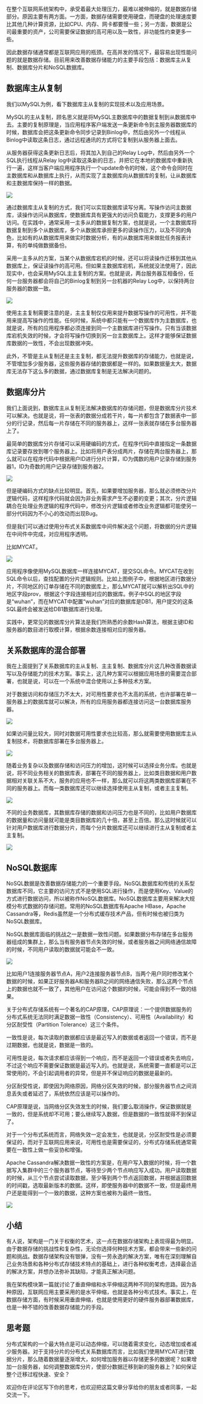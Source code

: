 在整个互联网系统架构中，承受着最大处理压力，最难以被伸缩的，就是数据存储部分。原因主要有两方面。一方面，数据存储需要使用硬盘，而硬盘的处理速度要比其他几种计算资源，比如CPU、内存、网卡都要慢一些；另一方面，数据是公司最重要的资产，公司需要保证数据的高可用以及一致性，非功能性约束更多一些。

因此数据存储通常都是互联网应用的瓶颈。在高并发的情况下，最容易出现性能问题的就是数据存储。目前用来改善数据存储能力的主要手段包括：数据库主从复制、数据库分片和NoSQL数据库。

## 数据库主从复制

我们以MySQL为例，看下数据库主从复制的实现技术以及应用场景。

MySQL的主从复制，顾名思义就是将MySQL主数据库中的数据复制到从数据库中去。主要的复制原理是，当应用程序客户端发送一条更新命令到主服务器数据库的时候，数据库会把这条更新命令同步记录到Binlog中，然后由另外一个线程从Binlog中读取这条日志，通过远程通讯的方式将它复制到从服务器上面去。

从服务器获得这条更新日志后，将其加入到自己的Relay Log中，然后由另外一个SQL执行线程从Relay log中读取这条新的日志，并把它在本地的数据库中重新执行一遍，这样当客户端应用程序执行一个update命令的时候，这个命令会同时在主数据库和从数据库上执行，从而实现了主数据库向从数据库的复制，让从数据库和主数据库保持一样的数据。

![](https://static001.geekbang.org/resource/image/b4/cc/b44938ad3560931905ecdfdd763d50cc.png?wh=790*604)

通过数据库主从复制的方式，我们可以实现数据库读写分离。写操作访问主数据库，读操作访问从数据库，使数据库具有更强大的访问负载能力，支撑更多的用户访问。在实践中，通常采用一主多从的数据复制方案，也就是说，一个主数据库将数据复制到多个从数据库，多个从数据库承担更多的读操作压力，以及不同的角色，比如有的从数据库用来做实时数据分析，有的从数据库用来做批任务报表计算，有的单纯做数据备份。

采用一主多从的方案，当某个从数据库宕机的时候，还可以将读操作迁移到其他从数据库上，保证读操作的高可用。但如果主数据库宕机，系统就没法使用了，因此现实中，也会采用MySQL主主复制的方案。也就是说，两台服务器互相备份，任何一台服务器都会将自己的Binlog复制到另一台机器的Relay Log中，以保持两台服务器的数据一致。

![](https://static001.geekbang.org/resource/image/2c/0f/2ca67b5a646b7a1ee206f32c78303e0f.png?wh=1002*698)

使用主主复制需要注意的是，主主复制仅仅用来提升数据写操作的可用性，并不能用来提高写操作的性能。任何时候，系统中都只能有一个数据库作为主数据库，也就是说，所有的应用程序都必须连接到同一个主数据库进行写操作。只有当该数据库宕机失效的时候，才会将写操作切换到另一台主数据库上。这样才能够保证数据库数据的一致性，不会出现数据冲突。

此外，不管是主从复制还是主主复制，都无法提升数据库的存储能力，也就是说，不管增加多少服务器，这些服务器存储的数据都是一样的。如果数据量太大，数据库无法存下这么多的数据，通过数据库复制是无法解决问题的。

## 数据库分片

我们上面说到，数据库主从复制无法解决数据库的存储问题，但是数据库分片技术可以解决。也就是说，将一张表的数据分成若干片，每一片都包含了数据表中一部分的行记录，然后每一片存储在不同的服务器上，这样一张表就存储在多台服务器上了。

最简单的数据库分片存储可以采用硬编码的方式，在程序代码中直接指定一条数据库记录要存放到哪个服务器上。比如将用户表分成两片，存储在两台服务器上，那么就可以在程序代码中根据用户ID进行分片计算，ID为偶数的用户记录存储到服务器1，ID为奇数的用户记录存储到服务器2。

![](https://static001.geekbang.org/resource/image/76/38/76a4efee00c67cb1fa745b6f3dfdfa38.png?wh=1472*760)

但是硬编码方式的缺点比较明显。首先，如果要增加服务器，那么就必须修改分片逻辑代码，这样程序代码就会因为非业务需求产生不必要的变更；其次，分片逻辑耦合在处理业务逻辑的程序代码中，修改分片逻辑或者修改业务逻辑都可能使另一部分代码因为不小心的改动而出现Bug。

但是我们可以通过使用分布式关系数据库中间件解决这个问题，将数据的分片逻辑在中间件中完成，对应用程序透明。

比如MYCAT。

![](https://static001.geekbang.org/resource/image/c3/d7/c3e3bae9e9ed1c5de922d0d6be000ad7.png?wh=2474*1236)

应用程序像使用MySQL数据库一样连接MYCAT，提交SQL命令。MYCAT在收到SQL命令以后，查找配置的分片逻辑规则。比如上图例子中，根据地区进行数据分片，不同地区的订单存储在不同的数据库上，那么MYCAT就可以解析出SQL中的地区字段prov，根据这个字段连接相对应的数据库。例子中SQL的地区字段是“wuhan”，而在MYCAT中配置“wuhan”对应的数据库是DB1，用户提交的这条SQL最终会被发送给DB1数据库进行处理。

实践中，更常见的数据库分片算法是我们所熟悉的余数Hash算法，根据主键ID和服务器的数目进行取模计算，根据余数连接相对应的服务器。

## 关系数据库的混合部署

我在上面提到了关系数据库的主从复制、主主复制、数据库分片这几种改善数据读写以及存储能力的技术方案。事实上，这几种方案可以根据应用场景的需要混合部署，也就是说，可以在一个系统中混合使用以上多种技术方案。

对于数据访问和存储压力不太大，对可用性要求也不太高的系统，也许部署在单一服务器上的数据库就可以解决，所有的应用服务器都连接访问这一台数据库服务器。

![](https://static001.geekbang.org/resource/image/88/3d/881e828ef3768b01e5f4cca64f14673d.png?wh=1096*1292)

如果访问量比较大，同时对数据可用性要求也比较高，那么就需要使用数据库主从复制技术，将数据库部署在多台服务器上。

![](https://static001.geekbang.org/resource/image/67/90/6766189ab62fc48871858084455d9b90.png?wh=1096*1480)

随着业务复杂以及数据存储和访问压力的增加，这时候可以选择业务分库。也就是说，将不同业务相关的数据库表，部署在不同的服务器上，比如类目数据和用户数据相对关联关系不大，服务的应用也不一样，那么就可以将这两类数据库部署在不同的服务器上。而每一类数据库还可以继续选择使用主从复制，或者主主复制。

![](https://static001.geekbang.org/resource/image/9b/7b/9b09155fb8e7f744cbbdbd7896ef5e7b.png?wh=1410*1302)

不同的业务数据库，其数据库存储的数据和访问压力也是不同的，比如用户数据库的数据量和访问量就可能是类目数据库的几十倍，甚至上百倍。那么这时候就可以针对用户数据库进行数据分片，而每个分片数据库还可以继续进行主从复制或者主主复制。

![](https://static001.geekbang.org/resource/image/c8/98/c8094fc37a2d2402e3b737b44a14a398.png?wh=1586*1488)

## NoSQL数据库

NoSQL数据是改善数据存储能力的一个重要手段。NoSQL数据库和传统的关系型数据库不同，它主要的访问方式不是使用SQL进行操作，而是使用Key、Value的方式进行数据访问，所以被称作NoSQL数据库。NoSQL数据库主要用来解决大规模分布式数据的存储问题。常用的NoSQL数据库有Apache HBase，Apache Cassandra等，Redis虽然是一个分布式缓存技术产品，但有时候也被归类为NoSQL数据库。

NoSQL数据库面临的挑战之一是数据一致性问题。如果数据分布存储在多台服务器组成的集群上，那么当有服务器节点失效的时候，或者服务器之间网络通信故障的时候，不同用户读取的数据就可能会不一致。

![](https://static001.geekbang.org/resource/image/9b/d0/9bad2794b6538d0fe456cd6736882cd0.png?wh=1892*728)

比如用户1连接服务器节点A，用户2连接服务器节点B，当两个用户同时修改某个数据的时候，如果正好服务器A和服务器B之间的网络通信失败，那么这两个节点上的数据也就不一致了，其他用户在访问这个数据的时候，可能会得到不一致的结果。

关于分布式存储系统有一个著名的CAP原理，CAP原理说：一个提供数据服务的分布式系统无法同时满足数据一致性（Consistency）、可用性（Availability）和分区耐受性（Partition Tolerance）这三个条件。

一致性是说，每次读取的数据都应该是最近写入的数据或者返回一个错误，而不是过期数据，也就是说，数据是一致的。

可用性是说，每次请求都应该得到一个响应，而不是返回一个错误或者失去响应，不过这个响应不需要保证数据是最近写入的。也就是说，系统需要一直都是可以正常使用的，不会引起调用者的异常，但是并不保证响应的数据是最新的。

分区耐受性说，即使因为网络原因，网络分区失效的时候，部分服务器节点之间消息丢失或者延迟了，系统依然应该是可以操作的。

CAP原理是说，当网络分区失效发生的时候，我们要么取消操作，保证数据就是一致的，但是系统却不可用；要么继续写入数据，但是数据的一致性就得不到保证了。

对于一个分布式系统而言，网络失效一定会发生，也就是说，分区耐受性是必须要保证的，而对于互联网应用来说，可用性也是需要保证的，分布式存储系统通常需要在一致性上做一些妥协和增强。

Apache Cassandra解决数据一致性的方案是，在用户写入数据的时候，将一个数据写入集群中的三个服务器节点，等待至少两个节点响应写入成功。用户读取数据的时候，从三个节点尝试读取数据，至少等到两个节点返回数据，并根据返回数据的时间戳，选取最新版本的数据。这样，即使服务器中的数据不一致，但是最终用户还是能得到一个一致的数据，这种方案也被称为最终一致性。

![](https://static001.geekbang.org/resource/image/8a/dc/8ad71240caaf1fcba3b22e711a4b0bdc.png?wh=1666*704)

## 小结

有人说，架构是一门关于权衡的艺术，这一点在数据存储架构上表现得最为明显。由于数据存储的挑战性和复杂性，无论你选择何种技术方案，都会带来一些新的问题和挑战。数据存储架构没有银弹，没有一劳永逸的解决方案，唯有在深刻理解自己业务场景和各种分布式存储技术特点的基础上，进行各种权衡考虑，选择最合适的解决方案，并想办法弥补其缺陷，才能真正解决问题。

我在架构模块第一篇就讨论了垂直伸缩和水平伸缩这两种不同的架构思路。因为各种原因，互联网应用主要采用的是水平伸缩，也就是各种分布式技术。事实上，在数据存储方面，有时候采用垂直伸缩，也就是使用更好的硬件服务器部署数据库，也是一种不错的改善数据存储能力的手段。

## 思考题

分布式架构的一个最大特点是可以动态伸缩，可以随着需求变化，动态增加或者减少服务器。对于支持分片的分布式关系数据库而言，比如我们使用MYCAT进行数据分片，那么随着数据量逐渐增大，如何增加服务器以存储更多的数据呢？如果增加一台服务器，如何调整数据库分片，使部分数据迁移到新的服务器上？如何保证整个迁移过程快速、安全？

欢迎你在评论区写下你的思考，也欢迎把这篇文章分享给你的朋友或者同事，一起交流一下。